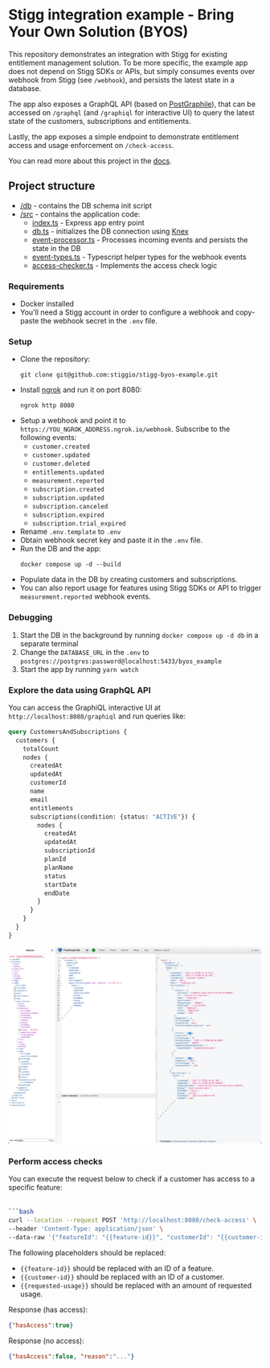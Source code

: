 # Stigg integration example - Bring Your Own Solution (BYOS)

This repository demonstrates an integration with Stigg for existing entitlement management solution.
To be more specific, the example app does not depend on Stigg SDKs or APIs, but simply consumes events over webhook from Stigg (see `/webhook`), and persists the latest state in a database.

The app also exposes a GraphQL API (based on [PostGraphile](https://www.graphile.org/postgraphile)), that can be accessed on `/graphql` (and `/graphiql` for interactive UI) to query the latest state of the customers, subscriptions and entitlements.

Lastly, the app exposes a simple endpoint to demonstrate entitlement access and usage enforcement on `/check-access`.

You can read more about this project in the [docs](https://docs.stigg.io/docs/byos).

## Project structure

* [/db](./db) - contains the DB schema init script
* [/src](./src) - contains the application code:
  * [index.ts](./src/index.ts) - Express app entry point
  * [db.ts](./src/db.ts) - initializes the DB connection using [Knex](http://knexjs.org/)
  * [event-processor.ts](./src/event-processor.ts) - Processes incoming events and persists the state in the DB 
  * [event-types.ts](./src/event-types.ts) - Typescript helper types for the webhook events 
  * [access-checker.ts](./src/access-checker.ts) - Implements the access check logic


### Requirements

* Docker installed
* You'll need a Stigg account in order to configure a webhook and copy-paste the webhook secret in the `.env` file.

### Setup

* Clone the repository:
  ```
  git clone git@github.com:stiggio/stigg-byos-example.git
  ```
* Install [ngrok](https://ngrok.com/) and run it on port 8080:
  ```
  ngrok http 8080
  ```
* Setup a webhook and point it to `https://YOU_NGROK_ADDRESS.ngrok.io/webhook`. Subscribe to the following events:
  * `customer.created`
  * `customer.updated`
  * `customer.deleted`
  * `entitlements.updated`
  * `measurement.reported`
  * `subscription.created`
  * `subscription.updated`
  * `subscription.canceled`
  * `subscription.expired`
  * `subscription.trial_expired`
* Rename `.env.template` to `.env` 
* Obtain webhook secret key and paste it in the `.env` file.
* Run the DB and the app:
  ```
  docker compose up -d --build
  ```
* Populate data in the DB by creating customers and subscriptions. 
* You can also report usage for features using Stigg SDKs or API to trigger `measurement.reported` webhook events.

### Debugging

1. Start the DB in the background by running `docker compose up -d db` in a separate terminal
2. Change the `DATABASE_URL` in the `.env` to `postgres://postgres:password@localhost:5433/byos_example`
3. Start the app by running `yarn watch`


### Explore the data using GraphQL API

You can access the GraphiQL interactive UI at `http://localhost:8080/graphiql` and run queries like:

```graphql
query CustomersAndSubscriptions {
  customers {
    totalCount
    nodes {
      createdAt
      updatedAt
      customerId
      name
      email
      entitlements
      subscriptions(condition: {status: "ACTIVE"}) {
        nodes {
          createdAt
          updatedAt
          subscriptionId
          planId
          planName
          status
          startDate
          endDate
        }
      }
    }
  }
}
```

![GraphiQL](docs/images/graphiql.png)

### Perform access checks

You can execute the request below to check if a customer has access to a specific feature:

```bash

```bash
curl --location --request POST 'http://localhost:8080/check-access' \
--header 'Content-Type: application/json' \
--data-raw '{"featureId": "{{feature-id}}", "customerId": "{{customer-id}}", "requestedUsage": {{requested-usage}}}'
```

The following placeholders should be replaced:
* `{{feature-id}}` should be replaced with an ID of a feature.
* `{{customer-id}}` should be replaced with an ID of a customer.
* `{{requested-usage}}` should be replaced with an amount of requested usage.

Response (has access):
```json
{"hasAccess":true}
```

Response (no access):
```json
{"hasAccess":false, "reason":"..."}
```
```
